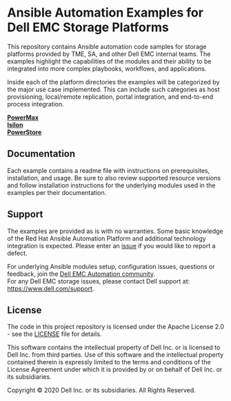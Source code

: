 # Ansible Automation Examples for Dell EMC Storage Platforms
This repository contains Ansible automation code samples for storage platforms provided by TME, SA, and other Dell EMC internal teams.  The examples highlight the capabilities of the modules and their ability to be integrated into more complex playbooks, workflows, and applications.

Inside each of the platform directories the examples will be categorized by the major use case implemented.  This can include such categories as host provisioning, local/remote replication, portal integration, and end-to-end process integration.

**[PowerMax](powermax)**  
**[Isilon](isilon)**  
**[PowerStore](powerstore)**


## Documentation
Each example contains a readme file with instructions on prerequisites, installation, and usage.  Be sure to also review supported resource versions and follow installation instructions for the underlying modules used in the examples per their documentation.

## Support
The examples are provided as is with no warranties.  Some basic knowledge of the Red Hat Ansible Automation Platform and additional technology integration is expected.  Please enter an [issue](https://github.com/dell/ansible-storage-automation/issues) if you would like to report a defect.

For underlying Ansible modules setup, configuration issues, questions or feedback, join the [Dell EMC Automation community](https://www.dell.com/community/Automation/bd-p/Automation).  
For any Dell EMC storage issues, please contact Dell support at: https://www.dell.com/support.

## License
The code in this project repository is licensed under the Apache License 2.0 - see the [LICENSE](LICENSE) file for details.

This software contains the intellectual property of Dell Inc. or is licensed to Dell Inc. from third parties. Use of this software and the intellectual property contained therein is expressly limited to the terms and conditions of the License Agreement under which it is provided by or on behalf of Dell Inc. or its subsidiaries.

Copyright © 2020 Dell Inc. or its subsidiaries.  All Rights Reserved.

